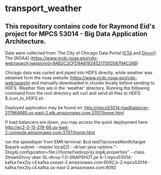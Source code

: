 # transport_weather

## This repository contains code for Raymond Eid's project for MPCS 53014 - Big Data Application Architecture.

Data were collected from:
The City of Chicago Data Portal ([CTA](https://data.cityofchicago.org/Transportation/CTA-Ridership-Daily-Boarding-Totals/6iiy-9s97) and [Divvy](https://data.cityofchicago.org/Transportation/CTA-Ridership-Daily-Boarding-Totals/6iiy-9s97)])
The [NOAA] (https://www.ncdc.noaa.gov/cdo-web/search;jsessionid=9AB2C2CFD9A81924521705D5879AC26B)

Chicago data was curled and piped into HDFS directly, while weather was obtained form the noaa website (https://www.ncdc.noaa.gov/cdo-web/search) and manually downloaded in chunks locally before sending to HDFS. Weather files are in the 'weather' directory. 
Running the following command from the root directory will curl and send all files to HDFS:
$./curl_to_HDFS.sh

Deployed application may be found on:
http://mpcs53014-loadbalancer-217964685.us-east-2.elb.amazonaws.com:3707/home.html

If load balancers are down, you may access the quick deployment here:
http://ec2-3-15-219-66.us-east-2.compute.amazonaws.com:3707/home.html

run the speedlayer from EMR terminal:
$cd reid7/processMonth/target
$spark-submit --master local[2] --driver-java-options "-Dlog4j.configuration=file:///home/hadoop/ss.log4j.properties" --class StreamDivvy uber-SL-divvy-1.0-SNAPSHOT.jar b-1.mpcs53014-kafka.fwx2ly.c4.kafka.useast-2.amazonaws.com:9092,b-2.mpcs53014-kafka.fwx2ly.c4.kafka.us-east-2.amazonaws.com:9092

